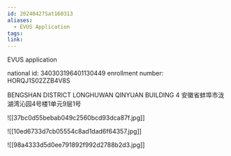 ```yaml
---
id: 20240427Sat160313
aliases:
  - EVUS Application
tags: 
link:
---
```

EVUS application

national id: 340303196401130449
enrollment number: HORQJ1S02ZZB4V8S

BENGSHAN DISTRICT LONGHUWAN QINYUAN BUILDING 4
安徽省蚌埠市泷湖湾沁园4号楼1单元9层1号

![[37bc0d55bebab049c2560bcd93dca87f.jpg]]

![[10ed6733d7cb05554c8ad1dad6f64357.jpg]]

![[98a4333d5d0ee791892f992d2788b2d3.jpg]]